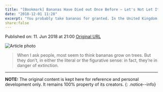 ```yaml
---
title: "[Bookmark] Bananas Have Died out Once Before – Let's Not Let It Happen Again"
date: "2018-12-01 11:28"
excerpt: "You probably take bananas for granted. In the United Kingdom, one in four pieces of fruit consumed is a banana and, on average, each Briton eats 10 kg of bananas per year; in the United States, that’s 12 kg, or up to 100 bananas. "
share:false
---
```


Published on: 11. Jun 2018 at 21:00
[Original URL](https://www.thewire.in/the-sciences/bananas-extinction-fruit-cultivation)

![Article photo](https://cdn.thewire.in/wp-content/uploads/2018/06/11174012/banana.jpeg)

> When I ask people, most seem to think bananas grow on trees. But they don’t, in either the literal or the figurative sense: in fact, they’re in danger of extinction.

--- 

**NOTE:** The original content is kept here for reference and personal development only. It remains 100% property of its creators.
{: .notice--info}

